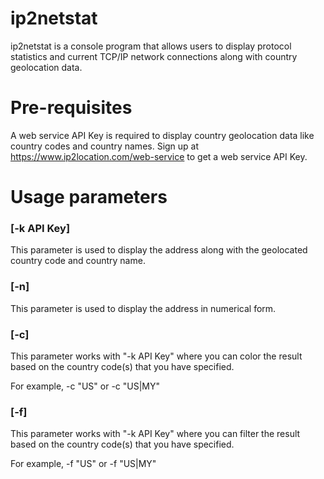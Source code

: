 ip2netstat
==========
ip2netstat is a console program that allows users to display protocol statistics and current
TCP/IP network connections along with country geolocation data.

Pre-requisites
==============
A web service API Key is required to display country geolocation data like country codes and country names.
Sign up at https://www.ip2location.com/web-service to get a web service API Key.

Usage parameters
================
### [-k API Key]
This parameter is used to display the address along with the geolocated country code and country name.

### [-n]
This parameter is used to display the address in numerical form.

### [-c]
This parameter works with "-k API Key" where you can color the result based on the country code(s) that
you have specified.

For example, -c "US" or -c "US|MY"

### [-f]
This parameter works with "-k API Key" where you can filter the result based on the country code(s) that 
you have specified.

For example, -f "US" or -f "US|MY"
